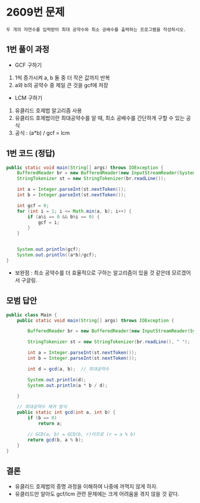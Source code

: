 # 2609번 문제

```
두 개의 자연수를 입력받아 최대 공약수와 최소 공배수를 출력하는 프로그램을 작성하시오.
```

## 1번 풀이 과정
* GCF 구하기
1.  1씩 증가시켜 a, b 둘 중 더 작은 값까지 반복
2.  a와 b의 공약수 중 제일 큰 것을 gcf에 저장

* LCM 구하기
1. 유클리드 호제법 알고리즘 사용
2. 유클리드 호제법이란 최대공약수를 알 때, 최소 공배수를 간단하게 구할 수 있는 공식
3. 공식 : (a*b) / gcf = lcm

## 1번 코드 (정답)
```java
public static void main(String[] args) throws IOException {
    BufferedReader br = new BufferedReader(new InputStreamReader(System.in));
    StringTokenizer st = new StringTokenizer(br.readLine());

    int a = Integer.parseInt(st.nextToken());
    int b = Integer.parseInt(st.nextToken());

    int gcf = 0;
    for (int i = 1; i <= Math.min(a, b); i++) {
        if (a%i == 0 && b%i == 0) {
            gcf = i;
        }
    }


    System.out.println(gcf);
    System.out.println((a*b)/gcf);
}
```
* 보완점 : 최소 공약수를 더 효율적으로 구하는 알고리즘이 있을 것 같은데 모르겠어서 구글링.

## 모범 답안
```java
public class Main {
    public static void main(String[] args) throws IOException {

        BufferedReader br = new BufferedReader(new InputStreamReader(System.in));

        StringTokenizer st = new StringTokenizer(br.readLine(), " ");

        int a = Integer.parseInt(st.nextToken());
        int b = Integer.parseInt(st.nextToken());

        int d = gcd(a, b);	// 최대공약수

        System.out.println(d);
        System.out.println(a * b / d);

    }

    // 최대공약수 재귀 방식
    public static int gcd(int a, int b) {
        if (b == 0)
            return a;

        // GCD(a, b) = GCD(b, r)이므로 (r = a % b)
        return gcd(b, a % b);
    }
}
```

## 결론
* 유클리드 호제법의 증명 과정을 이해하여 나중에 까먹지 않게 하자.
* 유클리드만 알아도 gcf/lcm 관련 문제에는 크게 어려움을 겪지 않을 것 같다.